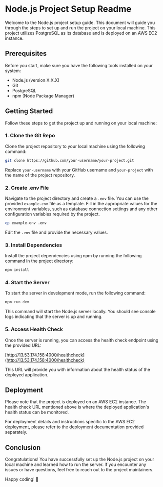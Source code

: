 # Node.js Project Setup Readme

Welcome to the Node.js project setup guide. This document will guide you through the steps to set up and run the project on your local machine. This project utilizes PostgreSQL as its database and is deployed on an AWS EC2 instance.

## Prerequisites

Before you start, make sure you have the following tools installed on your system:

- Node.js (version X.X.X)
- Git
- PostgreSQL
- npm (Node Package Manager)

## Getting Started

Follow these steps to get the project up and running on your local machine:

### 1. Clone the Git Repo

Clone the project repository to your local machine using the following command:

```bash
git clone https://github.com/your-username/your-project.git
```

Replace `your-username` with your GitHub username and `your-project` with the name of the project repository.

### 2. Create .env File

Navigate to the project directory and create a `.env` file. You can use the provided `example.env` file as a template. Fill in the appropriate values for the environment variables, such as database connection settings and any other configuration variables required by the project.

```bash
cp example.env .env
```

Edit the `.env` file and provide the necessary values.

### 3. Install Dependencies

Install the project dependencies using npm by running the following command in the project directory:

```bash
npm install
```

### 4. Start the Server

To start the server in development mode, run the following command:

```bash
npm run dev
```

This command will start the Node.js server locally. You should see console logs indicating that the server is up and running.

### 5. Access Health Check

Once the server is running, you can access the health check endpoint using the provided URL:

[http://13.53.174.158:4000/healthcheck](http://13.53.174.158:4000/healthcheck)

This URL will provide you with information about the health status of the deployed application.

## Deployment

Please note that the project is deployed on an AWS EC2 instance. The health check URL mentioned above is where the deployed application's health status can be monitored.

For deployment details and instructions specific to the AWS EC2 deployment, please refer to the deployment documentation provided separately.

## Conclusion

Congratulations! You have successfully set up the Node.js project on your local machine and learned how to run the server. If you encounter any issues or have questions, feel free to reach out to the project maintainers.

Happy coding! 🚀
